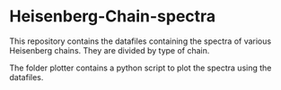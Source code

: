 # Heisenberg-Chain-spectra

This repository contains the datafiles containing the spectra of various Heisenberg chains. They are divided by type of chain.

The folder plotter contains a python script to plot the spectra using the datafiles.
